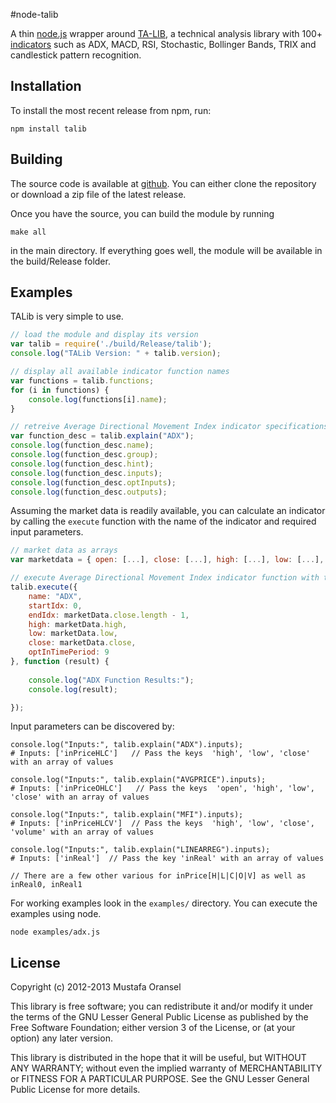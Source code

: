 #node-talib

A thin [node.js](http://nodejs.org) wrapper around [TA-LIB](http://ta-lib.org/), a technical analysis library with 100+ [indicators](http://ta-lib.org/function.html) such as ADX, MACD, RSI, Stochastic, Bollinger Bands, TRIX and candlestick pattern recognition.

## Installation

To install the most recent release from npm, run:

    npm install talib

## Building

The source code is available at [github](http://github.com/oransel/node-talib). You can either clone the repository or download a zip file of the latest release.

Once you have the source, you can build the module by running

	make all
	
in the main directory. If everything goes well, the module will be available in the build/Release folder.

## Examples

TALib is very simple to use.

``` js
// load the module and display its version
var talib = require('./build/Release/talib');
console.log("TALib Version: " + talib.version);

// display all available indicator function names
var functions = talib.functions;
for (i in functions) {
	console.log(functions[i].name);
}

// retreive Average Directional Movement Index indicator specifications
var function_desc = talib.explain("ADX");
console.log(function_desc.name);
console.log(function_desc.group);
console.log(function_desc.hint);
console.log(function_desc.inputs);
console.log(function_desc.optInputs);
console.log(function_desc.outputs);
```


Assuming the market data is readily available, you can calculate an indicator by calling the `execute` function with the name of the indicator and required input parameters.



``` js
// market data as arrays
var marketdata = { open: [...], close: [...], high: [...], low: [...], volume: [...] };

// execute Average Directional Movement Index indicator function with time period 9
talib.execute({
    name: "ADX",
    startIdx: 0,
    endIdx: marketData.close.length - 1,
    high: marketData.high,
    low: marketData.low,
    close: marketData.close,
    optInTimePeriod: 9
}, function (result) {
	
    console.log("ADX Function Results:");
    console.log(result);

});
```

Input parameters can be discovered by:

```
console.log("Inputs:", talib.explain("ADX").inputs);
# Inputs: ['inPriceHLC']   // Pass the keys  'high', 'low', 'close' with an array of values

console.log("Inputs:", talib.explain("AVGPRICE").inputs);
# Inputs: ['inPriceOHLC']   // Pass the keys  'open', 'high', 'low', 'close' with an array of values

console.log("Inputs:", talib.explain("MFI").inputs);
# Inputs: ['inPriceHLCV']  // Pass the keys  'high', 'low', 'close', 'volume' with an array of values

console.log("Inputs:", talib.explain("LINEARREG").inputs);
# Inputs: ['inReal']  // Pass the key 'inReal' with an array of values

// There are a few other various for inPrice[H|L|C|O|V] as well as inReal0, inReal1

```

For working examples look in the `examples/` directory. You can execute the examples using node.

	node examples/adx.js

## License

Copyright (c) 2012-2013 Mustafa Oransel

This library is free software; you can redistribute it and/or
modify it under the terms of the GNU Lesser General Public
License as published by the Free Software Foundation; either
version 3 of the License, or (at your option) any later version.
 
This library is distributed in the hope that it will be useful,
but WITHOUT ANY WARRANTY; without even the implied warranty of
MERCHANTABILITY or FITNESS FOR A PARTICULAR PURPOSE. See the GNU
Lesser General Public License for more details.

